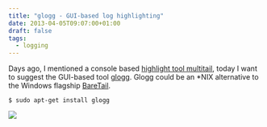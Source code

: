 ```yaml
---
title: "glogg - GUI-based log highlighting"
date: 2013-04-05T09:07:00+01:00
draft: false
tags: 
  - logging
---
```


Days ago, I mentioned a console based <a href="http://hootcook.blogspot.ch/2013/03/multitail-log-output-highlighting-in.html">highlight tool multitail</a>, today I want to suggest the GUI-based tool <a href="http://glogg.bonnefon.org/installing.html">glogg</a>. Glogg could be an *NIX alternative to the Windows flagship <a href="http://www.baremetalsoft.com/baretail/">BareTail</a>. 

```
$ sudo apt-get install glogg 
```

<a href="/blog/glogg.png"><img border="0" src="/blog/glogg.thumb.png" /></a>
